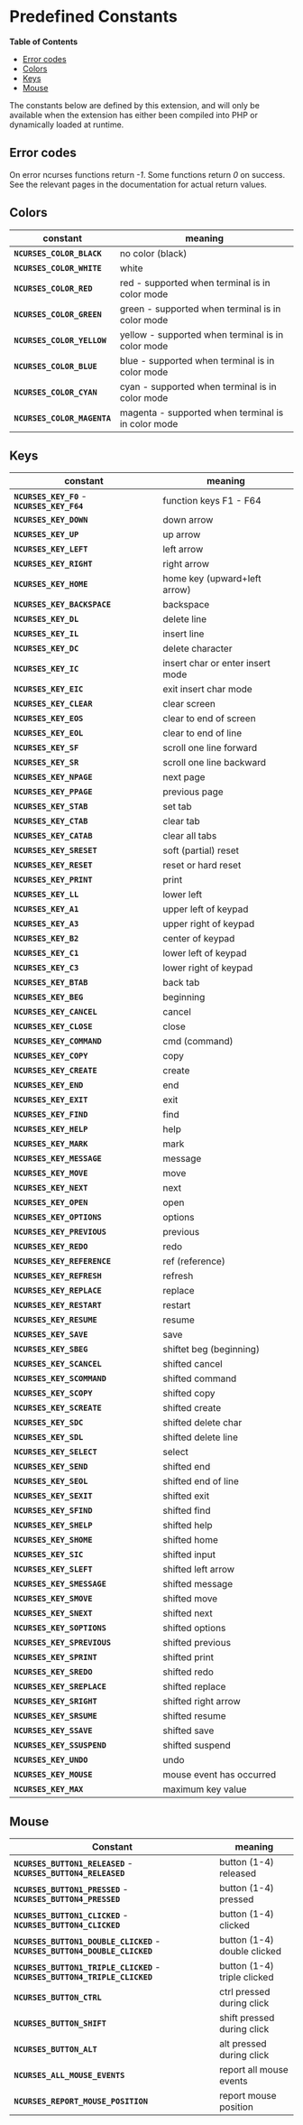 Predefined Constants
====================

**Table of Contents**

-   [Error codes](/ncurses/constants.html#Error%20codes)
-   [Colors](/ncurses/constants.html#Colors)
-   [Keys](/ncurses/constants.html#Keys)
-   [Mouse](/ncurses/constants.html#Mouse)

The constants below are defined by this extension, and will only be
available when the extension has either been compiled into PHP or
dynamically loaded at runtime.

Error codes
-----------

On error ncurses functions return *-1*. Some functions return *0* on
success. See the relevant pages in the documentation for actual return
values.

Colors
------

| constant                    | meaning                                            |
|-----------------------------|----------------------------------------------------|
| **`NCURSES_COLOR_BLACK`**   | no color (black)                                   |
| **`NCURSES_COLOR_WHITE`**   | white                                              |
| **`NCURSES_COLOR_RED`**     | red - supported when terminal is in color mode     |
| **`NCURSES_COLOR_GREEN`**   | green - supported when terminal is in color mode   |
| **`NCURSES_COLOR_YELLOW`**  | yellow - supported when terminal is in color mode  |
| **`NCURSES_COLOR_BLUE`**    | blue - supported when terminal is in color mode    |
| **`NCURSES_COLOR_CYAN`**    | cyan - supported when terminal is in color mode    |
| **`NCURSES_COLOR_MAGENTA`** | magenta - supported when terminal is in color mode |

Keys
----

| constant                                     | meaning                          |
|----------------------------------------------|----------------------------------|
| **`NCURSES_KEY_F0`** - **`NCURSES_KEY_F64`** | function keys F1 - F64           |
| **`NCURSES_KEY_DOWN`**                       | down arrow                       |
| **`NCURSES_KEY_UP`**                         | up arrow                         |
| **`NCURSES_KEY_LEFT`**                       | left arrow                       |
| **`NCURSES_KEY_RIGHT`**                      | right arrow                      |
| **`NCURSES_KEY_HOME`**                       | home key (upward+left arrow)     |
| **`NCURSES_KEY_BACKSPACE`**                  | backspace                        |
| **`NCURSES_KEY_DL`**                         | delete line                      |
| **`NCURSES_KEY_IL`**                         | insert line                      |
| **`NCURSES_KEY_DC`**                         | delete character                 |
| **`NCURSES_KEY_IC`**                         | insert char or enter insert mode |
| **`NCURSES_KEY_EIC`**                        | exit insert char mode            |
| **`NCURSES_KEY_CLEAR`**                      | clear screen                     |
| **`NCURSES_KEY_EOS`**                        | clear to end of screen           |
| **`NCURSES_KEY_EOL`**                        | clear to end of line             |
| **`NCURSES_KEY_SF`**                         | scroll one line forward          |
| **`NCURSES_KEY_SR`**                         | scroll one line backward         |
| **`NCURSES_KEY_NPAGE`**                      | next page                        |
| **`NCURSES_KEY_PPAGE`**                      | previous page                    |
| **`NCURSES_KEY_STAB`**                       | set tab                          |
| **`NCURSES_KEY_CTAB`**                       | clear tab                        |
| **`NCURSES_KEY_CATAB`**                      | clear all tabs                   |
| **`NCURSES_KEY_SRESET`**                     | soft (partial) reset             |
| **`NCURSES_KEY_RESET`**                      | reset or hard reset              |
| **`NCURSES_KEY_PRINT`**                      | print                            |
| **`NCURSES_KEY_LL`**                         | lower left                       |
| **`NCURSES_KEY_A1`**                         | upper left of keypad             |
| **`NCURSES_KEY_A3`**                         | upper right of keypad            |
| **`NCURSES_KEY_B2`**                         | center of keypad                 |
| **`NCURSES_KEY_C1`**                         | lower left of keypad             |
| **`NCURSES_KEY_C3`**                         | lower right of keypad            |
| **`NCURSES_KEY_BTAB`**                       | back tab                         |
| **`NCURSES_KEY_BEG`**                        | beginning                        |
| **`NCURSES_KEY_CANCEL`**                     | cancel                           |
| **`NCURSES_KEY_CLOSE`**                      | close                            |
| **`NCURSES_KEY_COMMAND`**                    | cmd (command)                    |
| **`NCURSES_KEY_COPY`**                       | copy                             |
| **`NCURSES_KEY_CREATE`**                     | create                           |
| **`NCURSES_KEY_END`**                        | end                              |
| **`NCURSES_KEY_EXIT`**                       | exit                             |
| **`NCURSES_KEY_FIND`**                       | find                             |
| **`NCURSES_KEY_HELP`**                       | help                             |
| **`NCURSES_KEY_MARK`**                       | mark                             |
| **`NCURSES_KEY_MESSAGE`**                    | message                          |
| **`NCURSES_KEY_MOVE`**                       | move                             |
| **`NCURSES_KEY_NEXT`**                       | next                             |
| **`NCURSES_KEY_OPEN`**                       | open                             |
| **`NCURSES_KEY_OPTIONS`**                    | options                          |
| **`NCURSES_KEY_PREVIOUS`**                   | previous                         |
| **`NCURSES_KEY_REDO`**                       | redo                             |
| **`NCURSES_KEY_REFERENCE`**                  | ref (reference)                  |
| **`NCURSES_KEY_REFRESH`**                    | refresh                          |
| **`NCURSES_KEY_REPLACE`**                    | replace                          |
| **`NCURSES_KEY_RESTART`**                    | restart                          |
| **`NCURSES_KEY_RESUME`**                     | resume                           |
| **`NCURSES_KEY_SAVE`**                       | save                             |
| **`NCURSES_KEY_SBEG`**                       | shiftet beg (beginning)          |
| **`NCURSES_KEY_SCANCEL`**                    | shifted cancel                   |
| **`NCURSES_KEY_SCOMMAND`**                   | shifted command                  |
| **`NCURSES_KEY_SCOPY`**                      | shifted copy                     |
| **`NCURSES_KEY_SCREATE`**                    | shifted create                   |
| **`NCURSES_KEY_SDC`**                        | shifted delete char              |
| **`NCURSES_KEY_SDL`**                        | shifted delete line              |
| **`NCURSES_KEY_SELECT`**                     | select                           |
| **`NCURSES_KEY_SEND`**                       | shifted end                      |
| **`NCURSES_KEY_SEOL`**                       | shifted end of line              |
| **`NCURSES_KEY_SEXIT`**                      | shifted exit                     |
| **`NCURSES_KEY_SFIND`**                      | shifted find                     |
| **`NCURSES_KEY_SHELP`**                      | shifted help                     |
| **`NCURSES_KEY_SHOME`**                      | shifted home                     |
| **`NCURSES_KEY_SIC`**                        | shifted input                    |
| **`NCURSES_KEY_SLEFT`**                      | shifted left arrow               |
| **`NCURSES_KEY_SMESSAGE`**                   | shifted message                  |
| **`NCURSES_KEY_SMOVE`**                      | shifted move                     |
| **`NCURSES_KEY_SNEXT`**                      | shifted next                     |
| **`NCURSES_KEY_SOPTIONS`**                   | shifted options                  |
| **`NCURSES_KEY_SPREVIOUS`**                  | shifted previous                 |
| **`NCURSES_KEY_SPRINT`**                     | shifted print                    |
| **`NCURSES_KEY_SREDO`**                      | shifted redo                     |
| **`NCURSES_KEY_SREPLACE`**                   | shifted replace                  |
| **`NCURSES_KEY_SRIGHT`**                     | shifted right arrow              |
| **`NCURSES_KEY_SRSUME`**                     | shifted resume                   |
| **`NCURSES_KEY_SSAVE`**                      | shifted save                     |
| **`NCURSES_KEY_SSUSPEND`**                   | shifted suspend                  |
| **`NCURSES_KEY_UNDO`**                       | undo                             |
| **`NCURSES_KEY_MOUSE`**                      | mouse event has occurred         |
| **`NCURSES_KEY_MAX`**                        | maximum key value                |

Mouse
-----

| Constant                                                                    | meaning                     |
|-----------------------------------------------------------------------------|-----------------------------|
| **`NCURSES_BUTTON1_RELEASED`** - **`NCURSES_BUTTON4_RELEASED`**             | button (1-4) released       |
| **`NCURSES_BUTTON1_PRESSED`** - **`NCURSES_BUTTON4_PRESSED`**               | button (1-4) pressed        |
| **`NCURSES_BUTTON1_CLICKED`** - **`NCURSES_BUTTON4_CLICKED`**               | button (1-4) clicked        |
| **`NCURSES_BUTTON1_DOUBLE_CLICKED`** - **`NCURSES_BUTTON4_DOUBLE_CLICKED`** | button (1-4) double clicked |
| **`NCURSES_BUTTON1_TRIPLE_CLICKED`** - **`NCURSES_BUTTON4_TRIPLE_CLICKED`** | button (1-4) triple clicked |
| **`NCURSES_BUTTON_CTRL`**                                                   | ctrl pressed during click   |
| **`NCURSES_BUTTON_SHIFT`**                                                  | shift pressed during click  |
| **`NCURSES_BUTTON_ALT`**                                                    | alt pressed during click    |
| **`NCURSES_ALL_MOUSE_EVENTS`**                                              | report all mouse events     |
| **`NCURSES_REPORT_MOUSE_POSITION`**                                         | report mouse position       |
